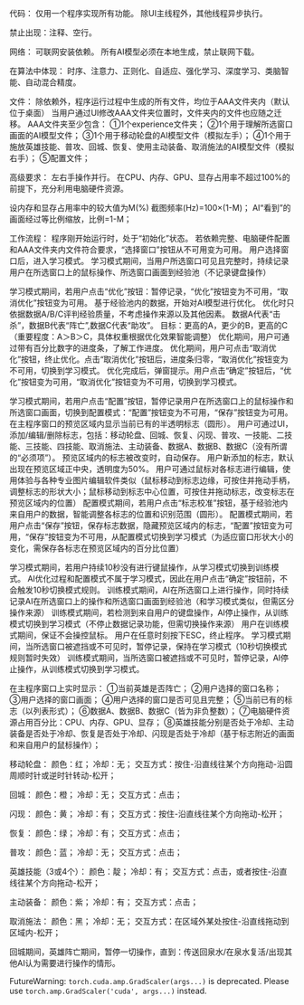 代码：
仅用一个程序实现所有功能。
除UI主线程外，其他线程异步执行。


禁止出现：注释、空行。


网络：
可联网安装依赖。
所有AI模型必须在本地生成，禁止联网下载。


在算法中体现：
时序、注意力、正则化、自适应、强化学习、深度学习、类脑智能、自动混合精度。


文件：
除依赖外，程序运行过程中生成的所有文件，均位于AAA文件夹内（默认位于桌面）
当用户通过UI修改AAA文件夹位置时，文件夹内的文件也应随之迁移。
AAA文件夹至少包含：
①1个experience文件夹；
②1个用于理解所选窗口画面的AI模型文件；
③1个用于移动轮盘的AI模型文件（模拟左手）；
④1个用于施放英雄技能、普攻、回城、恢复、使用主动装备、取消施法的AI模型文件（模拟右手）；
⑤配置文件；

高级要求：
左右手操作并行。
在CPU、内存、GPU、显存占用率不超过100%的前提下，充分利用电脑硬件资源。


设内存和显存占用率中的较大值为M(%)
截图频率(Hz)=100×(1-M)；
AI“看到”的画面经过等比例缩放，比例=1-M；


工作流程：
程序刚开始运行时，处于“初始化”状态。
若依赖完整、电脑硬件配置和AAA文件夹内文件符合要求，“选择窗口”按钮从不可用变为可用。
用户选择窗口后，进入学习模式。
学习模式期间，当用户所选窗口可见且完整时，持续记录用户在所选窗口上的鼠标操作、所选窗口画面到经验池（不记录键盘操作）


学习模式期间，若用户点击“优化”按钮：暂停记录，“优化”按钮变为不可用，“取消优化”按钮变为可用。
基于经验池内的数据，开始对AI模型进行优化。
优化时只依据数据A/B/C评判经验质量，不考虑操作来源以及其他因素。
数据A代表“击杀”，数据B代表“阵亡”,数据C代表“助攻”。
目标：更高的A，更少的B，更高的C（重要程度：A＞B＞C，具体权重根据优化效果智能调整）
优化期间，用户可通过带有百分比数字的进度条，了解工作进度。
优化期间，用户可点击“取消优化”按钮，终止优化。点击“取消优化”按钮后，进度条归零，“取消优化”按钮变为不可用，切换到学习模式。
优化完成后，弹窗提示。用户点击“确定”按钮后，“优化”按钮变为可用，“取消优化”按钮变为不可用，切换到学习模式。


学习模式期间，若用户点击“配置”按钮，暂停记录用户在所选窗口上的鼠标操作和所选窗口画面，切换到配置模式：“配置”按钮变为不可用，“保存”按钮变为可用。
在主程序窗口的预览区域内显示当前已有的半透明标志（圆形）。
用户可通过UI，添加/编辑/删除标志，包括：移动轮盘、回城、恢复、闪现、普攻、一技能、二技能、三技能、四技能、取消施法、主动装备、数据A、数据B、数据C（没有所谓的“必须项”）。
预览区域内的标志被改变时，自动保存。
用户新添加的标志，默认出现在预览区域正中央，透明度为50%。
用户可通过鼠标对各标志进行编辑，使用体验与各种专业图片编辑软件类似（鼠标移动到标志边缘，可按住并拖动手柄，调整标志的形状大小；鼠标移动到标志中心位置，可按住并拖动标志，改变标志在预览区域内的位置）
配置模式期间，若用户点击“标志校准”按钮，基于经验池内来自用户的数据，智能调整各标志的位置和识别范围（圆形）。
配置模式期间，若用户点击“保存”按钮，保存标志数据，隐藏预览区域内的标志，“配置”按钮变为可用，“保存”按钮变为不可用，从配置模式切换到学习模式（为适应窗口形状大小的变化，需保存各标志在预览区域内的百分比位置）


学习模式期间，若用户持续10秒没有进行键鼠操作，从学习模式切换到训练模式。
AI优化过程和配置模式不属于学习模式，因此在用户点击“确定”按钮前，不会触发10秒切换模式规则。
训练模式期间，AI在所选窗口上进行操作，同时持续记录AI在所选窗口上的操作和所选窗口画面到经验池（和学习模式类似，但需区分操作来源）
训练模式期间，若检测到来自用户的键盘操作，AI停止操作，从训练模式切换到学习模式（不停止数据记录功能，但需切换操作来源）
用户在训练模式期间，保证不会操控鼠标。
用户在任意时刻按下ESC，终止程序。
学习模式期间，当所选窗口被遮挡或不可见时，暂停记录，保持在学习模式（10秒切换模式规则暂时失效）
训练模式期间，当所选窗口被遮挡或不可见时，暂停记录，AI停止操作，从训练模式切换到学习模式。


在主程序窗口上实时显示：
①当前英雄是否阵亡；
②用户选择的窗口名称；
③用户选择的窗口画面；
④用户选择的窗口是否可见且完整；
⑤当前已有的标志（以列表形式）；
⑥数据A、数据B、数据C（皆为非负整数）；
⑦电脑硬件资源占用百分比：CPU、内存、GPU、显存；
⑧英雄技能分别是否处于冷却、主动装备是否处于冷却、恢复是否处于冷却、闪现是否处于冷却（基于标志附近的画面和来自用户的鼠标操作）；


移动轮盘：
颜色：红；
冷却：无；
交互方式：按住-沿直线往某个方向拖动-沿圆周顺时针或逆时针转动-松开；


回城：
颜色：橙；
冷却：无；
交互方式：点击；


闪现：
颜色：黄；
冷却：有；
交互方式：按住-沿直线往某个方向拖动-松开；


恢复：
颜色：绿；
冷却：有；
交互方式：点击；


普攻：
颜色：蓝；
冷却：无；
交互方式：点击；


英雄技能（3或4个）：
颜色：靛；
冷却：有；
交互方式：点击，或者按住-沿直线往某个方向拖动-松开；


主动装备：
颜色：紫；
冷却：有；
交互方式：点击；


取消施法：
颜色：黑；
冷却：无；
交互方式：在区域外某处按住-沿直线拖动到区域内-松开；


回城期间，英雄阵亡期间，暂停一切操作，直到：传送回泉水/在泉水复活/出现其他AI认为需要进行操作的情形。

FutureWarning: `torch.cuda.amp.GradScaler(args...)` is deprecated. Please use `torch.amp.GradScaler('cuda', args...)` instead.
